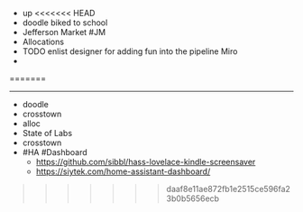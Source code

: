 - up
<<<<<<< HEAD
- doodle biked to school
- Jefferson Market #JM
- Allocations
- TODO enlist designer for adding fun into the pipeline Miro
-
=======
- ---
- doodle
- crosstown
- alloc
- State of Labs
- crosstown
- #HA #Dashboard
	- https://github.com/sibbl/hass-lovelace-kindle-screensaver
	- https://siytek.com/home-assistant-dashboard/
>>>>>>> daaf8e11ae872fb1e2515ce596fa23b0b5656ecb
